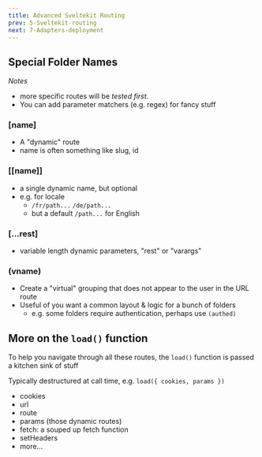 ```yaml
---
title: Advanced Sveltekit Routing
prev: 5-Sveltekit-routing
next: 7-Adapters-deployment
---
```


## Special Folder Names

 *Notes*
  - more specific routes will be _tested first_.
  - You can add parameter matchers (e.g. regex) for fancy stuff

### [name]

 - A "dynamic" route
 - name is often something like slug, id

### [[name]]

 - a single dynamic name, but optional
 - e.g. for locale
   - `/fr/path...`   `/de/path...`
   - but a default `/path...` for English

### [...rest]

 - variable length dynamic parameters, "rest" or "varargs"

### (vname)

 - Create a "virtual" grouping that does not appear to the user in the URL route
 - Useful of you want a common layout & logic for a bunch of folders
   - e.g. some folders require authentication, perhaps use `(authed)`



## More on the `load()` function

To help you navigate through all these routes, the `load()` function is passed a kitchen sink of stuff

 Typically destructured at call time, e.g.  `load({ cookies, params })`

 - cookies
 - url
 - route
 - params  (those dynamic routes)
 - fetch:   a souped up fetch function
 - setHeaders
 - more...

